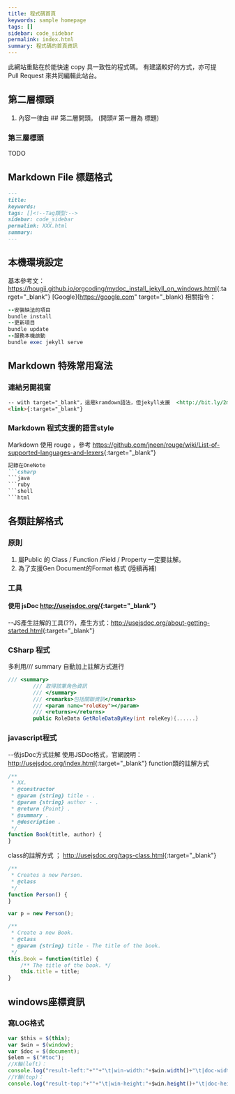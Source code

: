 ```yaml
---
title: 程式碼首頁
keywords: sample homepage
tags: []
sidebar: code_sidebar
permalink: index.html
summary: 程式碼的首頁資訊
---
```

此網站重點在於能快速 copy 具一致性的程式碼。
有建議較好的方式，亦可提 Pull Request 來共同編輯此站台。
## 第二層標頭
1. 內容一律由 ## 第二層開頭。 (開頭# 第一層為 標題)

### 第三層標頭
TODO

## Markdown File 標題格式
```markdown
---
title: 
keywords: 
tags: []<!--Tag類型:-->
sidebar: code_sidebar
permalink: XXX.html
summary: 
---
```

## 本機環境設定
基本參考文： <https://hougii.github.io/orgcoding/mydoc_install_jekyll_on_windows.html>{:target="_blank"}
[Google](https://google.com" target="_blank)
相關指令：
```ruby
--安裝缺法的項目
bundle install 
--更新項目
bundle update
--服務本機啟動
bundle exec jekyll serve
```

## Markdown 特殊常用寫法
### 連結另開視窗
```markdown
-- with target="_blank"，這是kramdown語法，但jekyll支援  <http://bit.ly/2m840QG>{:target="_blank"}
<link>{:target="_blank"}
```
### Markdown 程式支援的語言style
Markdown 使用 rouge ，參考 <https://github.com/jneen/rouge/wiki/List-of-supported-languages-and-lexers>{:target="_blank"}
```markdown
記錄在OneNote
```csharp
```java
```ruby
```shell
```html
```

## 各類註解格式
### 原則
1. 屬Public 的 Class / Function /Field / Property 一定要註解。
2. 為了支援Gen Document的Format 格式
(陸續再補)

### 工具
#### 使用 jsDoc  <http://usejsdoc.org/>{:target="_blank"}
--JS產生註解的工具(??)，產生方式：<http://usejsdoc.org/about-getting-started.html>{:target="_blank"}

### CSharp 程式
多利用/// summary 自動加上註解方式進行
```csharp
/// <summary>
        /// 取得該筆角色資訊
        /// </summary>
        /// <remarks>包括關聯資訊</remarks>
        /// <param name="roleKey"></param>
        /// <returns></returns>
        public RoleData GetRoleDataByKey(int roleKey){......}
```

### javascript程式
--依jsDoc方式註解
使用JSDoc格式，官網說明：<http://usejsdoc.org/index.html>{:target="_blank"}
function類的註解方式
```js
/**
 * XX.
 * @constructor
 * @param {string} title - .
 * @param {string} author - .
 * @return {Point} .
 * @summary .
 * @description .
 */
function Book(title, author) {
}
```
class的註解方式 ；
 <http://usejsdoc.org/tags-class.html>{:target="_blank"}
```js
/**
 * Creates a new Person.
 * @class
 */
function Person() {
}

var p = new Person();

/**
 * Create a new Book.
 * @class
 * @param {string} title - The title of the book.
 */
this.Book = function(title) {
    /** The title of the book. */
    this.title = title;
}
```

## windows座標資訊
### 寫LOG格式
```js
var $this = $(this);
var $win = $(window);
var $doc = $(document);
$elem = $("#toc");
//X軸(left)：
console.log("result-left:"+""+"\t|win-width:"+$win.width()+"\t|doc-width:"+$doc.width()+"\t|scroll-left:"+parseInt($win.scrollLeft())+"\t|this-width:"+$this.width()+"\t|elem-width:"+$elem.width()+"\t|elem-offset-left:"+parseInt($elem.offset().left));
//Y軸(top)：
console.log("result-top:"+""+"\t|win-height:"+$win.height()+"\t|doc-height:"+$doc.height()+"\t|scroll-top:"+parseInt($win.scrollTop())+"\t|this-height:"+$this.height()+"\t|elem-height:"+$elem.height()+"\t|elem-offset-top:"+parseInt($elem.offset().top));

```